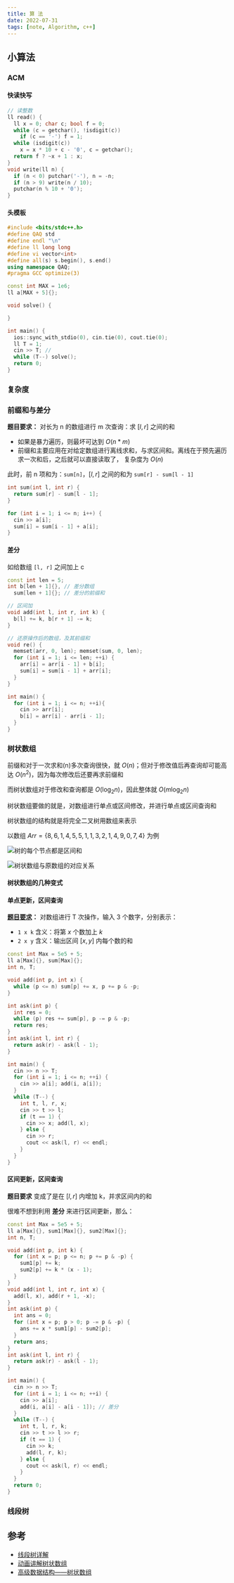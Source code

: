 ```yaml
---
title: 算 法
date: 2022-07-31
tags: [note, Algorithm, c++]
---
```


## 小算法

### ACM

#### 快读快写

```cpp
// 读整数
ll read() {
  ll x = 0; char c; bool f = 0;
  while (c = getchar(), !isdigit(c))
    if (c == '-') f = 1;
  while (isdigit(c))
    x = x * 10 + c - '0', c = getchar();
  return f ? ~x + 1 : x;
}
void write(ll n) {
  if (n < 0) putchar('-'), n = -n;
  if (n > 9) write(n / 10);
  putchar(n % 10 + '0');
}
```

#### 头模板

```cpp
#include <bits/stdc++.h>
#define QAQ std
#define endl "\n"
#define ll long long
#define vi vector<int>
#define all(s) s.begin(), s.end()
using namespace QAQ;
#pragma GCC optimize(3)

const int MAX = 1e6;
ll a[MAX + 5]{};

void solve() {

}

int main() {
  ios::sync_with_stdio(0), cin.tie(0), cout.tie(0);
  ll T = 1;
  cin >> T; //
  while (T--) solve();
  return 0;
}
```

### 复杂度

### 前缀和与差分

**题目要求：** 对长为 n 的数组进行 m 次查询：求 $[l, r]$ 之间的和

- 如果是暴力遍历，则最坏可达到 $O(n * m)$
- 前缀和主要应用在对给定数组进行离线求和，与求区间和。离线在于预先遍历求一次和后，之后就可以直接读取了， 复杂度为 $O(n)$

此时，前 n 项和为：`sum[n]`，$[l ,r]$ 之间的和为 `sum[r] - sum[l - 1]`

```cpp
int sum(int l, int r) {
  return sum[r] - sum[l - 1];
}

for (int i = 1; i <= n; i++) {
  cin >> a[i];
  sum[i] = sum[i - 1] + a[i];
}
```

#### 差分

如给数组 `[l, r]` 之间加上 c

```cpp
const int len = 5;
int b[len + 1]{}, // 差分数组
  sum[len + 1]{}; // 差分的前缀和

// 区间加
void add(int l, int r, int k) {
  b[l] += k, b[r + 1] -= k;
}

// 还原操作后的数组，及其前缀和
void re() {
  memset(arr, 0, len); memset(sum, 0, len);
  for (int i = 1; i <= len; ++i) {
    arr[i] = arr[i - 1] + b[i];
    sum[i] = sum[i - 1] + arr[i];
  }
}

int main() {
  for (int i = 1; i <= n; ++i){
    cin >> arr[i];
    b[i] = arr[i] - arr[i - 1];
  }
}
```

### 树状数组

前缀和对于一次求和(n)多次查询很快，就 $O(n)$；但对于修改值后再查询却可能高达 $O(n^2)$，因为每次修改后还要再求前缀和

而树状数组对于修改和查询都是 $O(\log_2{n})$，因此整体就 $O(m\log_2{n})$

树状数组要做的就是，对数组进行单点或区间修改，并进行单点或区间查询和

树状数组的结构就是将完全二叉树用数组来表示

以数组 $Arr = \{8,6,1,4,5,5,1,1,3,2,1,4,9,0,7,4\}$ 为例

![树的每个节点都是区间和](/blog/algo/TreeArr0.webp)

![树状数组与原数组的对应关系](/blog/algo/TreeArr1.webp)

#### 树状数组的几种变式

#### 单点更新，区间查询

**[题目要求](https://www.luogu.com.cn/problem/P3374)：** 对数组进行 T 次操作，输入 3 个数字，分别表示：

- `1 x k` 含义：将第 $x$ 个数加上 $k$
- `2 x y` 含义：输出区间 $[x,y]$ 内每个数的和

```cpp
const int Max = 5e5 + 5;
ll a[Max]{}, sum[Max]{};
int n, T;

void add(int p, int x) {
  while (p <= n) sum[p] += x, p += p & -p;
}

int ask(int p) {
  int res = 0;
  while (p) res += sum[p], p -= p & -p;
  return res;
}
int ask(int l, int r) {
  return ask(r) - ask(l - 1);
}

int main() {
  cin >> n >> T;
  for (int i = 1; i <= n; ++i) {
    cin >> a[i]; add(i, a[i]);
  }
  while (T--) {
    int t, l, r, x;
    cin >> t >> l;
    if (t == 1) {
      cin >> x; add(l, x);
    } else {
      cin >> r;
      cout << ask(l, r) << endl;
    }
  }
}
```

#### 区间更新，区间查询

**题目要求** 变成了是在 $[l, r]$ 内增加 k，并求区间内的和

很难不想到利用 **差分** 来进行区间更新，那么：

```cpp
const int Max = 5e5 + 5;
ll a[Max]{}, sum1[Max]{}, sum2[Max]{};
int n, T;

void add(int p, int k) {
  for (int x = p; p <= n; p += p & -p) {
    sum1[p] += k;
    sum2[p] += k * (x - 1);
  }
}
void add(int l, int r, int x) {
  add(l, x), add(r + 1, -x);
}
int ask(int p) {
  int ans = 0;
  for (int x = p; p > 0; p -= p & -p) {
    ans += x * sum1[p] - sum2[p];
  }
  return ans;
}
int ask(int l, int r) {
  return ask(r) - ask(l - 1);
}

int main() {
  cin >> n >> T;
  for (int i = 1; i <= n; ++i) {
    cin >> a[i];
    add(i, a[i] - a[i - 1]); // 差分
  }
  while (T--) {
    int t, l, r, k;
    cin >> t >> l >> r;
    if (t == 1) {
      cin >> k;
      add(l, r, k);
    } else {
      cout << ask(l, r) << endl;
    }
  }
  return 0;
}
```

### 线段树

## 参考

- [线段树详解](https://www.cnblogs.com/AC-King/p/7789013.html)
- [动画讲解树状数组](https://bilibili.com/video/BV1ce411u7qP/)
- [高级数据结构——树状数组](https://www.cnblogs.com/RabbitHu/p/BIT.html)
